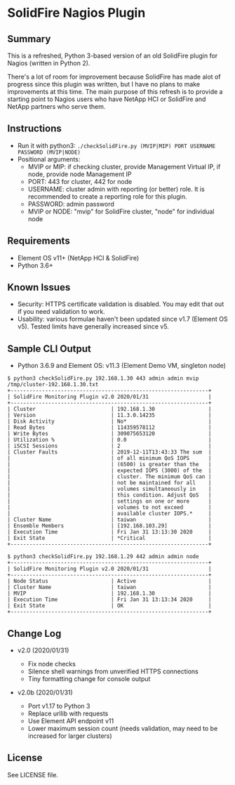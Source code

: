 # SolidFire Nagios Plugin

## Summary

This is a refreshed, Python 3-based version of an old SolidFire plugin for Nagios (written in Python 2). 

There's a lot of room for improvement because SolidFire has made alot of progress since this plugin was written, but I have no plans to make improvements at this time. The main purpose of this refresh is to provide a starting point to Nagios users who have NetApp HCI or SolidFire and NetApp partners who serve them.

## Instructions

- Run it with python3: `./checkSolidFire.py (MVIP|MIP) PORT USERNAME PASSWORD (MVIP|NODE)`
- Positional arguments:
  - MVIP or MIP: if checking cluster, provide Management Virtual IP, if node, provide node Management IP
  - PORT: 443 for cluster, 442 for node
  - USERNAME: cluster admin with reporting (or better) role. It is recommended to create a reporting role for this plugin.
  - PASSWORD: admin password
  - MVIP or NODE: "mvip" for SolidFire cluster, "node" for individual node

## Requirements

- Element OS v11+ (NetApp HCI & SolidFire)
- Python 3.6+

## Known Issues

- Security: HTTPS certificate validation is disabled. You may edit that out if you need validation to work.
- Usability: various formulae haven't been updated since v1.7 (Element OS v5). Tested limits have generally increased since v5. 

## Sample CLI Output

- Python 3.6.9 and Element OS: v11.3 (Element Demo VM, singleton node)

```shell
$ python3 checkSolidFire.py 192.168.1.30 443 admin admin mvip
/tmp/cluster-192.168.1.30.txt
+---------------------------------------------------------------+
| SolidFire Monitoring Plugin v2.0 2020/01/31                   |
+---------------------------------------------------------------+
| Cluster                        | 192.168.1.30                 |
| Version                        | 11.3.0.14235                 |
| Disk Activity                  | No*                          |
| Read Bytes                     | 114359578112                 |
| Write Bytes                    | 309075653120                 |
| Utilization %                  | 0.0                          |
| iSCSI Sessions                 | 2                            |
| Cluster Faults                 | 2019-12-11T13:43:33 The sum  |
|                                | of all minimum QoS IOPS      |
|                                | (6500) is greater than the   |
|                                | expected IOPS (3000) of the  |
|                                | cluster. The minimum QoS can |
|                                | not be maintained for all    |
|                                | volumes simultaneously in    |
|                                | this condition. Adjust QoS   |
|                                | settings on one or more      |
|                                | volumes to not exceed        |
|                                | available cluster IOPS.*     |
| Cluster Name                   | taiwan                       |
| Ensemble Members               | [192.168.103.29]             |
| Execution Time                 | Fri Jan 31 13:13:30 2020     |
| Exit State                     | *Critical                    |
+---------------------------------------------------------------+

$ python3 checkSolidFire.py 192.168.1.29 442 admin admin node
+---------------------------------------------------------------+
| SolidFire Monitoring Plugin v2.0 2020/01/31                   |
+---------------------------------------------------------------+
| Node Status                    | Active                       |
| Cluster Name                   | taiwan                       |
| MVIP                           | 192.168.1.30                 |
| Execution Time                 | Fri Jan 31 13:13:34 2020     |
| Exit State                     | OK                           |
+---------------------------------------------------------------+
```

## Change Log

- v2.0 (2020/01/31)
  - Fix node checks
  - Silence shell warnings from unverified HTTPS connections
  - Tiny formatting change for console output

- v2.0b (2020/01/31)
  - Port v1.17 to Python 3
  - Replace urllib with requests
  - Use Element API endpoint v11
  - Lower maximum session count (needs validation, may need to be increased for larger clusters)

## License

See LICENSE file.

